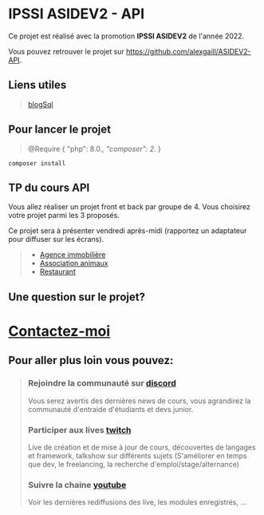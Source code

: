 # IPSSI ASIDEV2 - API 

Ce projet est réalisé avec la promotion **IPSSI ASIDEV2** de l'année 2022.

Vous pouvez retrouver le projet sur <https://github.com/alexgaill/ASIDEV2-API>.


## Liens utiles
> [blogSql](https://github.com/alexgaill/blogsql)


## Pour lancer le projet

> @Require {
>    "php": 8.0.*,
>    "composer": 2.*
>}
>

 ``` composer install ```

## TP du cours API

Vous allez réaliser un projet front et back par groupe de 4.
Vous choisirez votre projet parmi les 3 proposés.

Ce projet sera à présenter vendredi après-midi (rapportez un adaptateur pour diffuser sur les écrans).


> - [Agence immobilière](tp/agency.md)
> - [Association animaux](tp/association.md)
> - [Restaurant](tp/restaurant.md)

## Une question sur le projet? 
# [Contactez-moi](mailto:contact@steptosuccess.com)

## Pour aller plus loin vous pouvez:

> ### Rejoindre la communauté sur [discord](https://discord.gg/zDm8RX8jYb)
> Vous serez avertis des dernières news de cours, vous agrandirez la communauté d'entraide d'étudiants et devs junior.
>
> ### Participer aux lives [twitch](https://www.twitch.tv/alex_gaill)
> Live de création et de mise à jour de cours, découvertes de langages et framework, talkshow sur différents sujets (S'améliorer en temps que dev, le freelancing, la recherche d'emploi/stage/alternance)
> ### Suivre la chaine [youtube](https://www.youtube.com/channel/UCgj5orSaIhJ8r7tVT6qjr3Q)
> Voir les dernières rediffusions des live, les modules enregistrés, ...


